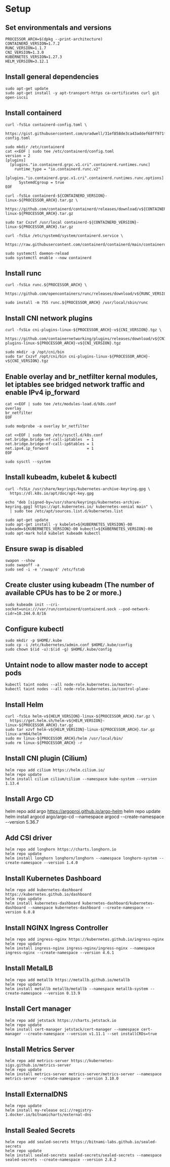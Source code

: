 # Setup
## Set environmentals and versions
```
PROCESSOR_ARCH=$(dpkg --print-architecture)
CONTAINERD_VERSION=1.7.2
RUNC_VERSION=1.1.7
CNI_VERSION=1.3.0
KUBERNETES_VERSION=1.27.3
HELM_VERSION=3.12.1
```

## Install general dependencies
```
sudo apt-get update
sudo apt-get install -y apt-transport-https ca-certificates curl git open-iscsi
```

## Install containerd
```
curl -fsSLo containerd-config.toml \
  https://gist.githubusercontent.com/oradwell/31ef858de3ca43addef68ff971f459c2/raw/5099df007eb717a11825c3890a0517892fa12dbf/containerd-config.toml

sudo mkdir /etc/containerd
cat <<EOF | sudo tee /etc/containerd/config.toml
version = 2
[plugins]
  [plugins."io.containerd.grpc.v1.cri".containerd.runtimes.runc]
    runtime_type = "io.containerd.runc.v2"
    [plugins."io.containerd.grpc.v1.cri".containerd.runtimes.runc.options]
      SystemdCgroup = true
EOF

curl -fsSLo containerd-${CONTAINERD_VERSION}-linux-${PROCESSOR_ARCH}.tar.gz \
  https://github.com/containerd/containerd/releases/download/v${CONTAINERD_VERSION}/containerd-${CONTAINERD_VERSION}-linux-${PROCESSOR_ARCH}.tar.gz

sudo tar Cxzvf /usr/local containerd-${CONTAINERD_VERSION}-linux-${PROCESSOR_ARCH}.tar.gz

curl -fsSLo /etc/systemd/system/containerd.service \
  https://raw.githubusercontent.com/containerd/containerd/main/containerd.service

sudo systemctl daemon-reload
sudo systemctl enable --now containerd
```

## Install runc
```
curl -fsSLo runc.${PROCESSOR_ARCH} \
  https://github.com/opencontainers/runc/releases/download/v${RUNC_VERSION}/runc.${PROCESSOR_ARCH}

sudo install -m 755 runc.${PROCESSOR_ARCH} /usr/local/sbin/runc
```

## Install CNI network plugins
```
curl -fsSLo cni-plugins-linux-${PROCESSOR_ARCH}-v${CNI_VERSION}.tgz \
  https://github.com/containernetworking/plugins/releases/download/v${CNI_VERSION}/cni-plugins-linux-${PROCESSOR_ARCH}-v${CNI_VERSION}.tgz

sudo mkdir -p /opt/cni/bin
sudo tar Cxzvf /opt/cni/bin cni-plugins-linux-${PROCESSOR_ARCH}-v${CNI_VERSION}.tgz
```

## Enable overlay and br_netfilter kernal modules, let iptables see bridged network traffic and enable IPv4 ip_forward
```
cat <<EOF | sudo tee /etc/modules-load.d/k8s.conf
overlay
br_netfilter
EOF

sudo modprobe -a overlay br_netfilter

cat <<EOF | sudo tee /etc/sysctl.d/k8s.conf
net.bridge.bridge-nf-call-iptables  = 1
net.bridge.bridge-nf-call-ip6tables = 1
net.ipv4.ip_forward                 = 1
EOF

sudo sysctl --system
```

## Install kubeadm, kubelet & kubectl
```
curl -fsSLo /usr/share/keyrings/kubernetes-archive-keyring.gpg \
  https://dl.k8s.io/apt/doc/apt-key.gpg

echo "deb [signed-by=/usr/share/keyrings/kubernetes-archive-keyring.gpg] https://apt.kubernetes.io/ kubernetes-xenial main" \
  | sudo tee /etc/apt/sources.list.d/kubernetes.list

sudo apt-get update
sudo apt-get install -y kubelet=${KUBERNETES_VERSION}-00 kubeadm=${KUBERNETES_VERSION}-00 kubectl=${KUBERNETES_VERSION}-00
sudo apt-mark hold kubelet kubeadm kubectl
```

## Ensure swap is disabled
```
swapon --show
sudo swapoff -a
sudo sed -i -e '/swap/d' /etc/fstab
```

## Create cluster using kubeadm (The number of available CPUs has to be 2 or more.)
```
sudo kubeadm init --cri-socket=unix:///var/run/containerd/containerd.sock --pod-network-cidr=10.244.0.0/16
```

## Configure kubectl
```
sudo mkdir -p $HOME/.kube
sudo cp -i /etc/kubernetes/admin.conf $HOME/.kube/config
sudo chown $(id -u):$(id -g) $HOME/.kube/config
```

## Untaint node to allow master node to accept pods
```
kubectl taint nodes --all node-role.kubernetes.io/master-
kubectl taint nodes --all node-role.kubernetes.io/control-plane-
```

## Install Helm
```
curl -fsSLo helm-v${HELM_VERSION}-linux-${PROCESSOR_ARCH}.tar.gz \
  https://get.helm.sh/helm-v${HELM_VERSION}-linux-${PROCESSOR_ARCH}.tar.gz
sudo tar xzvf helm-v${HELM_VERSION}-linux-${PROCESSOR_ARCH}.tar.gz linux-arm64/helm
sudo mv linux-${PROCESSOR_ARCH}/helm /usr/local/bin/
sudo rm linux-${PROCESSOR_ARCH} -r
```

## Install CNI plugin (Cilium)
```
helm repo add cilium https://helm.cilium.io/
helm repo update
helm install cilium cilium/cilium --namespace kube-system --version 1.13.4
```

## Install Argo CD
helm repo add argo https://argoproj.github.io/argo-helm
helm repo update
helm install argocd argo/argo-cd --namespace argocd --create-namespace --version 5.36.7

## Add CSI driver
```
helm repo add longhorn https://charts.longhorn.io
helm repo update
helm install longhorn longhorn/longhorn --namespace longhorn-system --create-namespace --version 1.4.0
```

## Install Kubernetes Dashboard
```
helm repo add kubernetes-dashboard https://kubernetes.github.io/dashboard
helm repo update
helm install kubernetes-dashboard kubernetes-dashboard/kubernetes-dashboard --namespace kubernetes-dashboard --create-namespace --version 6.0.8
```

## Install NGINX Ingress Controller
```
helm repo add ingress-nginx https://kubernetes.github.io/ingress-nginx
helm repo update
helm install ingress-nginx ingress-nginx/ingress-nginx --namespace ingress-nginx --create-namespace --version 4.6.1
```

## Install MetalLB
```
helm repo add metallb https://metallb.github.io/metallb
helm repo update
helm install metallb metallb/metallb --namespace metallb-system --create-namespace --version 0.13.9
```

## Install Cert manager
```
helm repo add jetstack https://charts.jetstack.io
helm repo update
helm install cert-manager jetstack/cert-manager --namespace cert-manager --create-namespace --version v1.11.1 --set installCRDs=true
```

## Install Metrics Server
```
helm repo add metrics-server https://kubernetes-sigs.github.io/metrics-server
helm repo update
helm install metrics-server metrics-server/metrics-server --namespace metrics-server --create-namespace --version 3.10.0
```

## Install ExternalDNS
```
helm repo update
helm install my-release oci://registry-1.docker.io/bitnamicharts/external-dns
```

## Install Sealed Secrets
```
helm repo add sealed-secrets https://bitnami-labs.github.io/sealed-secrets
helm repo update
helm install sealed-secrets sealed-secrets/sealed-secrets --namespace sealed-secrets --create-namespace --version 2.8.2
```
